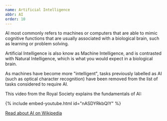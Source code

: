 ```yaml
---
name: Artificial Intelligence
abbr: AI
order: 10
---
```


AI most commonly refers to machines or computers that are able to mimic cognitive functions that are usually associated with a biological brain, such as learning or problem solving.

<!-- - -->

Artificial Intelligence is also know as Machine Intelligence, and is contrasted with Natural Intelligence, which is what you would expect in a biological brain.

As machines have become more "intelligent", tasks previously labelled as AI (such as optical character recognition) have been removed from the list of tasks considered to require AI.

This video from the Royal Society explains the fundamentals of AI:

{% include embed-youtube.html id="nASDYRkbQIY" %}

<a class="btn btn-dark mt-4" href="https://en.wikipedia.org/wiki/Artificial_intelligence">Read about AI on Wikipedia</a>